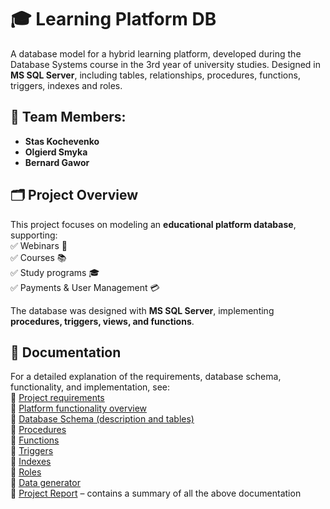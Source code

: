 # 🎓 Learning Platform DB

A database model for a hybrid learning platform, developed during the Database Systems course in the 3rd year of university studies. Designed in **MS SQL Server**, including tables, relationships, procedures, functions, triggers, indexes and roles.

## 👥 Team Members:
- **Stas Kochevenko**
- **Olgierd Smyka**
- **Bernard Gawor**

## 🗂️ Project Overview
This project focuses on modeling an **educational platform database**, supporting:  
✅ Webinars 🎥  
✅ Courses 📚  
✅ Study programs 🎓  
✅ Payments & User Management 💳  

The database was designed with **MS SQL Server**, implementing **procedures, triggers, views, and functions**.

## 📖 Documentation
For a detailed explanation of the requirements, database schema, functionality, and implementation, see:  
📄 [Project requirements](requirements.pdf)  
📄 [Platform functionality overview](docs/functionality.md)  
📄 [Database Schema (description and tables)](docs/database-schema.md)    
📄 [Procedures](docs/procedures.md)  
📄 [Functions](docs/functions.md)  
📄 [Triggers](docs/triggers.md)  
📄 [Indexes](docs/indexes.md)  
📄 [Roles](docs/roles.md)  
📄 [Data generator](docs/data-generator.md)  
📄 [Project Report](docs/report.md) – contains a summary of all the above documentation
